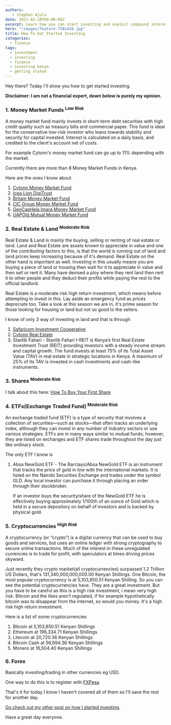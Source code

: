 ```yaml
---
authors:
   - Stephen Ajulu
date: 2021-02-10T09:00:00Z
excerpt: Learn how you can start investing and exploit compound interest. Learn to get more than 10% interest unlike the 7% that banks give you.
hero: "/images/feature-758x426.jpg"
title: How To Get Started Investing
categories:
  - finance
tags:
  - investment
  - investing
  - finance
  - investing kenya
  - getting stated
---
```


Hey there? Today I'll show you how to get started investing.

**Disclaimer: I am not a financial expert, down below is purely my opinion.**

### 1. Money Market Funds <sup>Low Risk</sup>

A money market fund mainly invests in short-term debt securities with high credit quality such as treasury bills and commercial paper. This fund is ideal for the conservative low-risk investor who leans towards stability and security for capital invested. Interest is calculated on a daily basis, and credited to the client's account net of costs.

For example Cytonn's money market fund can go up to 11% depending with the market.

Currently there are more than 8 Money Market Funds in Kenya.

Here are the ones I know about.

1. [Cytonn Money Market Fund](https://cytonn.com/asset-managers/money-market-fund)
2. [Icea Lion DigiTrust](https://invest.icealion.com/learnMore)
3. [Britam Money Market Fund](https://ke.britam.com/invest/personal/grow-your-wealth/money-market-fund)
4. [CIC Group Money Market Fund](https://cic.co.ke/product/cic-money-market-fund/)
5. [GenCapHela Imara Money Market Fund](https://www.genghis-capital.com/services/unit-trust-funds/)
6. [UAPOld Mutual Money Market Fund](https://www.uapoldmutual.com/h/investment-solutions/solution/money-market-fund)

### 2. Real Estate & Land <sup>Moderate Risk</sup>

Real Estate & Land is mainly the buying, selling or renting of real estate or land. Land and Real Estate are assets known to appreciate in value and one of the contributing factors to this, is that the world is running out of land and land prices keep increasing because of it's demand. Real Estate on the other hand is important as well. Investing in this usually means you are buying a piece of land or housing then wait for it to appreciate in value and then sell or rent it. Many have devised a ploy where they rent land then rent it to other people and they deduct their profits while paying the rest to the official landlord.

Real Estate is a moderate risk high return investment, which means before attempting to invest in this. Lay aside an emergency fund as prices depreciate too. Take a look at this season we are in, it's prime season for those looking for housing or land but not so good to the sellers.

I know of only 3 way of investing in land and that is through

1. [Safaricom Investment Cooperative](https://sic.co.ke/)
2. [Cytonn Real Estate](https://www.cytonn.com/real-estate)
3. Stanlib Fahari - Stanlib Fahari I-REIT is Kenya’s first Real Estate Investment Trust (REIT) providing investors with a steady income stream and capital growth. The fund invests at least 75% of its Total Asset Value (TAV) in real estate in strategic locations in Kenya. A maximum of 25% of its TAV is invested in cash investments and cash-like instruments.

### 3. Shares <sup>Moderate Risk</sup>

I talk about this here: [How To Buy Your First Share](https://ajulusthoughts.stephenajulu.com/post/how-to-buy-your-first-share/)

### 4. ETFs(Exchange Traded Fund) <sup>Moderate Risk</sup>

An exchange traded fund (ETF) is a type of security that involves a collection of securities—such as stocks—that often tracks an underlying index, although they can invest in any number of industry sectors or use various strategies. ETFs are in many ways similar to mutual funds; however, they are listed on exchanges and ETF shares trade throughout the day just like ordinary stock.

The only ETF I know is

1. Absa NewGold ETF - The Barclays/Absa NewGold ETF is an instrument that tracks the price of gold in line with the international markets. It is listed on the Nairobi Securities Exchange and trades under the symbol GLD. Any local investor can purchase it through placing an order through their stockbroker.

   If an investor buys the security/share of the NewGold ETF he is effectively buying approximately 1/100th of an ounce of Gold which is held in a secure depository on behalf of investors and is backed by physical gold.

### 5. Cryptocurrencies <sup>High Risk</sup>

A cryptocurrency (or “crypto”) is a digital currency that can be used to buy goods and services, but uses an online ledger with strong cryptography to secure online transactions. Much of the interest in these unregulated currencies is to trade for profit, with speculators at times driving prices skyward.

Just recently they crypto market(all cryptocurrencies) surpassed 1.2 Trillion US Dollars, that's 131,340,000,000,000.00 Kenyan Shillings. One Bitcoin, the most popular cryptocurrency is at 5,103,850.51 Kenyan Shilling. So you can see the potential cryptocurrencies have. They are a great investment. But you have to be careful as this is a high risk investment, i mean very high risk. Bitcoin and the likes aren't regulated, if for example hypothetically bitcoin was to disappear from the internet, so would you money. It's a high risk high return investment.

Here is a list of some cryptocurrencies

1. Bitcoin at 5,103,850.51 Kenyan Shillings
2. Ethereum at 196,334.71 Kenyan Shillings
3. Litecoin at 20,720.36 Kenyan Shillings
4. Bitcoin Cash at 56,694.36 Kenyan Shillings
5. Monero at 16,504.40 Kenyan Shillings

### 6. Forex

Basically investing/trading in other currencies eg USD.

One way to do this is to register with [FXPesa](https://lp.fxpesa.com/landing-pages/refer-a-friend/?affid=C00958714&clickid=C00958714)

That's it for today I know I haven't covered all of them so I'll save the rest for another day.

[Go check out my other post on how I started investing](https://ajulusthoughts.stephenajulu.com/post/how-i-started-investing/).

Have a great day everyone.
